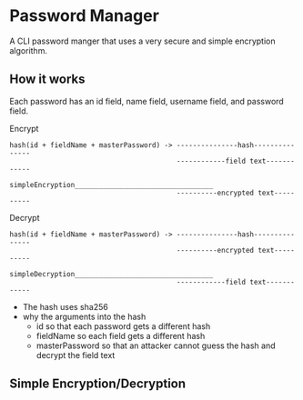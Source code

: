 # Password Manager
A CLI password manger that uses a very secure and simple encryption algorithm.

## How it works

Each password has an id field, name field, username field, and password field.

Encrypt

```
hash(id + fieldName + masterPassword) -> ---------------hash---------------
                                         ------------field text------------
                         simpleEncryption__________________________________
                                         ----------encrypted text----------
```

Decrypt

```
hash(id + fieldName + masterPassword) -> ---------------hash---------------
                                         ----------encrypted text----------
                         simpleDecryption__________________________________
                                         ------------field text------------
```

- The hash uses sha256
- why the arguments into the hash
	- id so that each password gets a different hash
	- fieldName so each field gets a different hash
	- masterPassword so that an attacker cannot guess the hash and decrypt the field text

## Simple Encryption/Decryption
